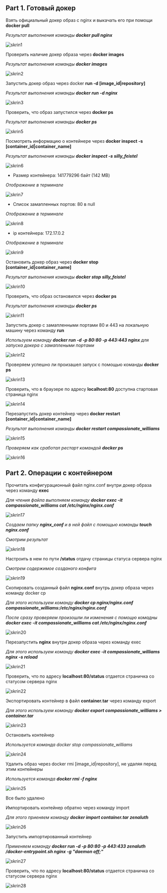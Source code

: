 ## Part 1. Готовый докер

Взять официальный докер образ с nginx и выкачать его при помощи __docker pull__

<dr>*Результат выполнения команды __docker pull nginx__*<dr>

![skrin1](Skrin/%D0%A1%D0%BD%D0%B8%D0%BC%D0%BE%D0%BA%20%D1%8D%D0%BA%D1%80%D0%B0%D0%BD%D0%B0%202022-11-15%20%D0%B2%2016.05.25.png)

Проверить наличие докер образа через __docker images__

<dr>*Результат выполнения команды __docker images__*<dr>

![skrin2](Skrin/%D0%A1%D0%BD%D0%B8%D0%BC%D0%BE%D0%BA%20%D1%8D%D0%BA%D1%80%D0%B0%D0%BD%D0%B0%202022-11-15%20%D0%B2%2016.26.27.png)

Запустить докер образ через docker __run -d [image_id|repository]__

<dr>*Результат выполнения команды __docker run -d nginx__*<dr>

![skrin3](Skrin/%D0%A1%D0%BD%D0%B8%D0%BC%D0%BE%D0%BA%20%D1%8D%D0%BA%D1%80%D0%B0%D0%BD%D0%B0%202022-11-15%20%D0%B2%2016.28.33.png)


Проверить, что образ запустился через __docker ps__

<dr>*Результат выполнения команды __docker ps__*<dr>

![skrin5](Skrin/%D0%A1%D0%BD%D0%B8%D0%BC%D0%BE%D0%BA%20%D1%8D%D0%BA%D1%80%D0%B0%D0%BD%D0%B0%202022-11-15%20%D0%B2%2016.32.04.png)

Посмотреть информацию о контейнере через __docker inspect -s [container_id|container_name]__

<dr>*Результат выполнения команды __docker inspect -s silly_feistel__*<dr>

![skrin6](Skrin/%D0%A1%D0%BD%D0%B8%D0%BC%D0%BE%D0%BA%20%D1%8D%D0%BA%D1%80%D0%B0%D0%BD%D0%B0%202022-11-15%20%D0%B2%2016.33.43.png)

- Размер контейнера: 141779296 байт (142 MB)

<dr>*Отображение в терминале*<dr>

![skrin7](Skrin/%D0%A1%D0%BD%D0%B8%D0%BC%D0%BE%D0%BA%20%D1%8D%D0%BA%D1%80%D0%B0%D0%BD%D0%B0%202022-11-15%20%D0%B2%2016.39.10.png)

- Список замапленных портов: 80 в null

<dr>*Отображение в терминале*<dr>

![skrin8](Skrin/%D0%A1%D0%BD%D0%B8%D0%BC%D0%BE%D0%BA%20%D1%8D%D0%BA%D1%80%D0%B0%D0%BD%D0%B0%202022-11-15%20%D0%B2%2016.37.03.png)

- ip контейнера: 172.17.0.2

<dr>*Отображение в терминале*<dr>

![skrin9](Skrin/%D0%A1%D0%BD%D0%B8%D0%BC%D0%BE%D0%BA%20%D1%8D%D0%BA%D1%80%D0%B0%D0%BD%D0%B0%202022-11-15%20%D0%B2%2016.35.57.png)


Остановить докер образ через __docker stop [container_id|container_name]__

<dr>*Результат выполнения команды __docker stop silly_feistel__*<dr>

![skrin10](Skrin/%D0%A1%D0%BD%D0%B8%D0%BC%D0%BE%D0%BA%20%D1%8D%D0%BA%D1%80%D0%B0%D0%BD%D0%B0%202022-11-15%20%D0%B2%2016.41.54.png)


Проверить, что образ остановился через __docker ps__

<dr>*Результат выполнения команды __docker ps__*<dr>

![skrin11](Skrin/%D0%A1%D0%BD%D0%B8%D0%BC%D0%BE%D0%BA%20%D1%8D%D0%BA%D1%80%D0%B0%D0%BD%D0%B0%202022-11-15%20%D0%B2%2016.43.25.png)

Запустить докер с замапленными портами 80 и 443 на локальную машину через команду __run__

<dr>*Используем команду __docker run -d -p 80:80 -p 443:443 nginx__ для запуска докера с замаплеными портами*<dr>

![skrin12](Skrin/%D0%A1%D0%BD%D0%B8%D0%BC%D0%BE%D0%BA%20%D1%8D%D0%BA%D1%80%D0%B0%D0%BD%D0%B0%202022-11-15%20%D0%B2%2016.46.49.png)

<dr>Проверяем успешно ли произашел запуск с помощью команды __docker ps__<dr>

![skrin13](Skrin/%D0%A1%D0%BD%D0%B8%D0%BC%D0%BE%D0%BA%20%D1%8D%D0%BA%D1%80%D0%B0%D0%BD%D0%B0%202022-11-15%20%D0%B2%2016.48.16.png)

Проверить, что в браузере по адресу __localhost:80__ доступна стартовая страница nginx

![skrin14](Skrin/%D0%A1%D0%BD%D0%B8%D0%BC%D0%BE%D0%BA%20%D1%8D%D0%BA%D1%80%D0%B0%D0%BD%D0%B0%202022-11-15%20%D0%B2%2016.49.44.png)

Перезапустить докер контейнер через __docker restart [container_id|container_name]__

<dr>*Результат выполнения команды __docker restart compassionate_williams__*<dr>

![skrin15](Skrin/%D0%A1%D0%BD%D0%B8%D0%BC%D0%BE%D0%BA%20%D1%8D%D0%BA%D1%80%D0%B0%D0%BD%D0%B0%202022-11-15%20%D0%B2%2016.52.08.png)

<dr>*Проверяем как сработал рестарт командой __docker ps__*<dr>

![skrin16](Skrin/%D0%A1%D0%BD%D0%B8%D0%BC%D0%BE%D0%BA%20%D1%8D%D0%BA%D1%80%D0%B0%D0%BD%D0%B0%202022-11-15%20%D0%B2%2016.53.32.png)

## Part 2. Операции с контейнером

Прочитать конфигурационный файл nginx.conf внутри докер образа через команду __exec__

<dr>*Для чтения файла выполняем команду __docker exec -it compassionate_williams cat /etc/nginx/nginx.conf__*<dr>

![skrin17](Skrin/%D0%A1%D0%BD%D0%B8%D0%BC%D0%BE%D0%BA%20%D1%8D%D0%BA%D1%80%D0%B0%D0%BD%D0%B0%202022-11-15%20%D0%B2%2017.06.46.png)

_Создаем папку __nginx_conf__ и в ней файл с помощью команды __touch nginx.conf___

<dr>*Смотрим результат*<dr>

![skrin18](Skrin/%D0%A1%D0%BD%D0%B8%D0%BC%D0%BE%D0%BA%20%D1%8D%D0%BA%D1%80%D0%B0%D0%BD%D0%B0%202022-11-15%20%D0%B2%2017.27.52.png)

Настроить в нем по пути __/status__ отдачу страницы статуса сервера nginx

<dr>*Смотрем содержимое созданого конфига*<dr>

![skrin19](Skrin/%D0%A1%D0%BD%D0%B8%D0%BC%D0%BE%D0%BA%20%D1%8D%D0%BA%D1%80%D0%B0%D0%BD%D0%B0%202022-11-15%20%D0%B2%2017.29.12.png)

Скопировать созданный файл __nginx.conf__ внутрь докер образа через команду docker cp

<dr>*Для этого используем команду __docker cp nginx/nginx.conf compassionate_williams:/etc/nginx/nginx.conf__*<dr>

<dr>*После сразу проверяем произошли ли изменения с помощю комадны __docker exec -it compassionate_williams cat /etc/nginx/nginx.conf__*<dr>

![skrin20](Skrin/%D0%A1%D0%BD%D0%B8%D0%BC%D0%BE%D0%BA%20%D1%8D%D0%BA%D1%80%D0%B0%D0%BD%D0%B0%202022-11-15%20%D0%B2%2017.35.07.png)

Перезапустить __nginx__ внутри докер образа через команду exec

<dr>*Для этого используем команду __docker exec -it compassionate_williams nginx -s reload__*<dr>

![skrin21](Skrin/%D0%A1%D0%BD%D0%B8%D0%BC%D0%BE%D0%BA%20%D1%8D%D0%BA%D1%80%D0%B0%D0%BD%D0%B0%202022-11-15%20%D0%B2%2017.36.51.png)

Проверить, что по адресу __localhost:80/status__ отдается страничка со статусом сервера nginx

![skrin22](Skrin/%D0%A1%D0%BD%D0%B8%D0%BC%D0%BE%D0%BA%20%D1%8D%D0%BA%D1%80%D0%B0%D0%BD%D0%B0%202022-11-15%20%D0%B2%2017.40.06.png)

Экспортировать контейнер в файл __container.tar__ через команду export

<dr>*Для этого используем команду __docker export compassionate_williams > container.tar__*<dr>

![skrin23](Skrin/%D0%A1%D0%BD%D0%B8%D0%BC%D0%BE%D0%BA%20%D1%8D%D0%BA%D1%80%D0%B0%D0%BD%D0%B0%202022-11-15%20%D0%B2%2017.43.00.png)

Остановить контейнер

<dr>*Используется команда docker stop compassionate_williams*<dr>

![skrin24](Skrin/%D0%A1%D0%BD%D0%B8%D0%BC%D0%BE%D0%BA%20%D1%8D%D0%BA%D1%80%D0%B0%D0%BD%D0%B0%202022-11-15%20%D0%B2%2017.45.05.png)

Удалить образ через docker rmi [image_id|repository], не удаляя перед этим контейнеры

<dr>*Используется команда __docker rmi -f nginx__*<dr>

![skrin25](Skrin/%D0%A1%D0%BD%D0%B8%D0%BC%D0%BE%D0%BA%20%D1%8D%D0%BA%D1%80%D0%B0%D0%BD%D0%B0%202022-11-15%20%D0%B2%2017.46.55.png)

Все было удалено

Импортировать контейнер обратно через команду import

<dr>*Для этого приеняем команду __docker import container.tar zenaluth__*<dr>

![skrin26](Skrin/%D0%A1%D0%BD%D0%B8%D0%BC%D0%BE%D0%BA%20%D1%8D%D0%BA%D1%80%D0%B0%D0%BD%D0%B0%202022-11-15%20%D0%B2%2017.50.34.png)

Запустить импортированный контейнер

<dr>*Применяем команду __docker run -d -p 80:80 -p 443:433 zenaluth /docker-entrypoint.sh nginx -g "daemon off;"__*<dr>

![skrin27](Skrin/%D0%A1%D0%BD%D0%B8%D0%BC%D0%BE%D0%BA%20%D1%8D%D0%BA%D1%80%D0%B0%D0%BD%D0%B0%202022-11-15%20%D0%B2%2017.52.12.png)

Проверить, что по адресу __localhost:80/status__ отдается страничка со статусом сервера nginx

![skrin28](Skrin/%D0%A1%D0%BD%D0%B8%D0%BC%D0%BE%D0%BA%20%D1%8D%D0%BA%D1%80%D0%B0%D0%BD%D0%B0%202022-11-15%20%D0%B2%2017.53.12.png)